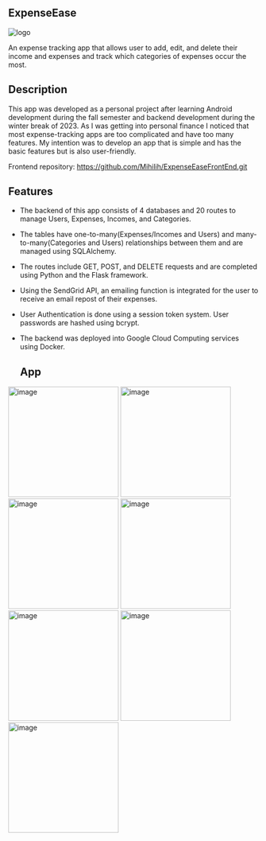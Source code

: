## ExpenseEase

![logo](https://github.com/Mihilih/ExpenseEaseBackEnd/assets/72967681/c98f96b6-2058-475d-82ae-cf99c59ecde6)

An expense tracking app that allows user to add, edit, and delete their income and expenses and track which categories of expenses occur the most.

## Description
This app was developed as a personal project after learning Android development during the fall semester and backend development during the winter break of 2023. As I was getting into personal finance I noticed that most expense-tracking apps are too complicated and have too many features. My intention was to develop an app that is simple and has the basic features but is also user-friendly.

Frontend repository: https://github.com/Mihilih/ExpenseEaseFrontEnd.git

## Features 
- The backend of this app consists of 4 databases and 20 routes to manage Users, Expenses, Incomes, and Categories.
- The tables have one-to-many(Expenses/Incomes and Users) and many-to-many(Categories and Users) relationships between them and are managed using SQLAlchemy.
- The routes include GET, POST, and DELETE requests and are completed using Python and the Flask framework.
- Using the SendGrid API, an emailing function is integrated for the user to receive an email repost of their expenses.
- User Authentication is done using a session token system. User passwords are hashed using bcrypt.
- The backend was deployed into Google Cloud Computing services using Docker.

  ## App

<img width="222" alt="image" src="https://github.com/Mihilih/ExpenseEaseFrontEnd/assets/72967681/33e7fa94-7179-46ad-a98d-2fee3ac15ae8"> 
<img width="222" alt="image" src="https://github.com/Mihilih/ExpenseEaseFrontEnd/assets/72967681/52a0124f-0a94-4944-a292-7b311ff5f819">
<img width="222" alt="image" src="https://github.com/Mihilih/ExpenseEaseFrontEnd/assets/72967681/c2ec4d2e-989e-44de-9f7e-530a64bb633a">
<img width="222" alt="image" src="https://github.com/Mihilih/ExpenseEaseFrontEnd/assets/72967681/75f40d5b-940d-4194-a571-911a49ed62d6">
<img width="222" alt="image" src="https://github.com/Mihilih/ExpenseEaseFrontEnd/assets/72967681/601d9506-93c7-4a43-b5a4-d6d876d4d314">
<img width="222" alt="image" src="https://github.com/Mihilih/ExpenseEaseFrontEnd/assets/72967681/cc4257a6-ef9c-4dc6-a46a-54b42fac1d06">
<img width="222" alt="image" src="https://github.com/Mihilih/ExpenseEaseFrontEnd/assets/72967681/086f9250-7504-44a6-83ce-480b9738cc4b">
